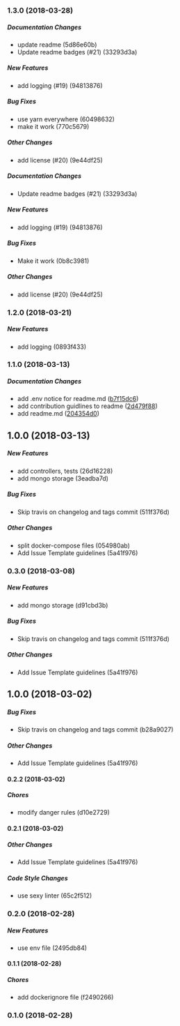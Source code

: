 ### 1.3.0 (2018-03-28)

##### Documentation Changes

*  update readme (5d86e60b)
*  Update readme badges (#21) (33293d3a)

##### New Features

*  add logging (#19) (94813876)

##### Bug Fixes

*  use yarn everywhere (60498632)
*  make it work (770c5679)

##### Other Changes

*  add license (#20) (9e44df25)

##### Documentation Changes

*  Update readme badges (#21) (33293d3a)

##### New Features

*  add logging (#19) (94813876)

##### Bug Fixes

* Make it work (0b8c3981)

##### Other Changes

*  add license (#20) (9e44df25)

### 1.2.0 (2018-03-21)

##### New Features

*  add logging (0893f433)

### 1.1.0 (2018-03-13)

##### Documentation Changes

*  add .env notice for readme.md ([b7f15dc6](https://github.com/oleg-koval/ya-skeleton/commit/b7f15dc6455b097c3325f57bd3e53d7962bd2f31))
*  add contribution guidlines to readme ([2d479f88](https://github.com/oleg-koval/ya-skeleton/commit/2d479f88c916364e38d36cf3690e9c489e93f553))
*  add readme.md ([204354d0](https://github.com/oleg-koval/ya-skeleton/commit/204354d071df347cf79e0b52d777f48ebb723280))

## 1.0.0 (2018-03-13)

##### New Features

*  add controllers, tests (26d16228)
*  add mongo storage (3eadba7d)

##### Bug Fixes

*  Skip travis on changelog and tags commit (511f376d)

##### Other Changes

*  split docker-compose files (054980ab)
*  Add Issue Template guidelines (5a41f976)

### 0.3.0 (2018-03-08)

##### New Features

*  add mongo storage (d91cbd3b)

##### Bug Fixes

*  Skip travis on changelog and tags commit (511f376d)

##### Other Changes

*  Add Issue Template guidelines (5a41f976)

## 1.0.0 (2018-03-02)

##### Bug Fixes

*  Skip travis on changelog and tags commit (b28a9027)

##### Other Changes

*  Add Issue Template guidelines (5a41f976)

#### 0.2.2 (2018-03-02)

##### Chores

*  modify danger rules (d10e2729)

#### 0.2.1 (2018-03-02)

##### Other Changes

*  Add Issue Template guidelines (5a41f976)

##### Code Style Changes

*  use sexy linter (65c2f512)

### 0.2.0 (2018-02-28)

##### New Features

*  use env file (2495db84)

#### 0.1.1 (2018-02-28)

##### Chores

*  add dockerignore file (f2490266)

### 0.1.0 (2018-02-28)

